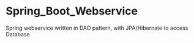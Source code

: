 # Spring_Boot_Webservice
Spring webservice written in DAO pattern, with JPA/Hibernate to access Database
